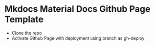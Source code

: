 # Mkdocs Material Docs Github Page Template

- Clone the repo
- Activate Github Page with deployment using branch as gh-deploy